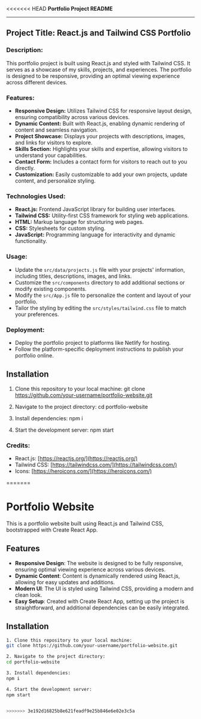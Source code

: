 <<<<<<< HEAD
**Portfolio Project README**

---

## Project Title: React.js and Tailwind CSS Portfolio

### Description:
This portfolio project is built using React.js and styled with Tailwind CSS. It serves as a showcase of my skills, projects, and experiences. The portfolio is designed to be responsive, providing an optimal viewing experience across different devices.

### Features:
- **Responsive Design:** Utilizes Tailwind CSS for responsive layout design, ensuring compatibility across various devices.
- **Dynamic Content:** Built with React.js, enabling dynamic rendering of content and seamless navigation.
- **Project Showcase:** Displays your projects with descriptions, images, and links for visitors to explore.
- **Skills Section:** Highlights your skills and expertise, allowing visitors to understand your capabilities.
- **Contact Form:** Includes a contact form for visitors to reach out to you directly.
- **Customization:** Easily customizable to add your own projects, update content, and personalize styling.

### Technologies Used:
- **React.js:** Frontend JavaScript library for building user interfaces.
- **Tailwind CSS:** Utility-first CSS framework for styling web applications.
- **HTML:** Markup language for structuring web pages.
- **CSS:** Stylesheets for custom styling.
- **JavaScript:** Programming language for interactivity and dynamic functionality.

### Usage:
- Update the `src/data/projects.js` file with your projects' information, including titles, descriptions, images, and links.
- Customize the `src/components` directory to add additional sections or modify existing components.
- Modify the `src/App.js` file to personalize the content and layout of your portfolio.
- Tailor the styling by editing the `src/styles/tailwind.css` file to match your preferences.

### Deployment:
- Deploy the portfolio project to platforms like Netlify for hosting.
- Follow the platform-specific deployment instructions to publish your portfolio online.

## Installation
1. Clone this repository to your local machine:
git clone https://github.com/your-username/portfolio-website.git

2. Navigate to the project directory:
cd portfolio-website

3. Install dependencies:
npm i

4. Start the development server:
npm start

### Credits:
- React.js: [https://reactjs.org/](https://reactjs.org/)
- Tailwind CSS: [https://tailwindcss.com/](https://tailwindcss.com/)
- Icons: [https://heroicons.com/](https://heroicons.com/)

=======
# Portfolio Website

This is a portfolio website built using React.js and Tailwind CSS, bootstrapped with Create React App.

## Features

- **Responsive Design**: The website is designed to be fully responsive, ensuring optimal viewing experience across various devices.
- **Dynamic Content**: Content is dynamically rendered using React.js, allowing for easy updates and additions.
- **Modern UI**: The UI is styled using Tailwind CSS, providing a modern and clean look.
- **Easy Setup**: Created with Create React App, setting up the project is straightforward, and additional dependencies can be easily integrated.

## Installation

```bash
1. Clone this repository to your local machine:
git clone https://github.com/your-username/portfolio-website.git

2. Navigate to the project directory:
cd portfolio-website

3. Install dependencies:
npm i

4. Start the development server:
npm start


>>>>>>> 3e192d16825b8e621feadf9e25b846e6e02e3c5a
